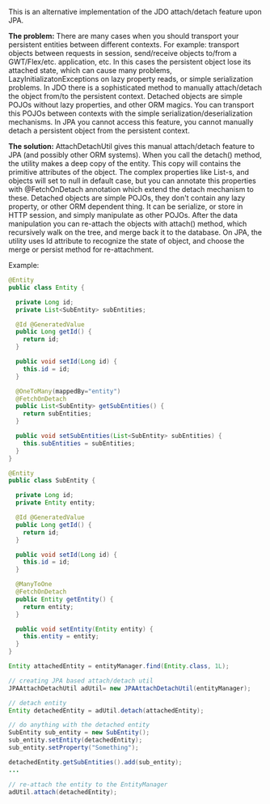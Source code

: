 This is an alternative implementation of the JDO attach/detach feature upon JPA.

**The problem:** There are many cases when you should transport your persistent entities between different contexts. For example: transport objects between requests in session, send/receive objects to/from a GWT/Flex/etc. application, etc.  In this cases the persistent object lose its attached state, which can cause many problems, LazyInitializatonExceptions on lazy property reads, or simple serialization problems. In JDO there is a sophisticated method to manually attach/detach the object from/to the persistent context. Detached objects are simple POJOs without lazy properties, and other ORM magics. You can transport this POJOs between contexts with the simple serialization/deserialization mechanisms. In JPA you cannot access this feature, you cannot manually detach a persistent object from the persistent context.

**The solution:** AttachDetachUtil gives this manual attach/detach feature to JPA (and possibly other ORM systems). When you call the detach() method, the utility makes a deep copy of the entity. This copy will contains the primitive attributes of the object. The complex properties like List-s, and objects will set to null in default case, but you can annotate this properties with @FetchOnDetach annotation which extend the detach mechanism to these. Detached objects are simple POJOs, they don't contain any lazy property, or other ORM dependent thing. It can be serialize, or store in HTTP session, and simply manipulate as other POJOs. After the data manipulation you can re-attach the objects with attach() method, which recursively walk on the tree, and merge back it to the database. On JPA, the utility uses Id attribute to recognize the state of object, and choose the merge or persist method for re-attachment.       

Example:

```java
@Entity
public class Entity {

  private Long id;
  private List<SubEntity> subEntities;

  @Id @GeneratedValue
  public Long getId() {
    return id;
  }

  public void setId(Long id) {
    this.id = id;
  }

  @OneToMany(mappedBy="entity")
  @FetchOnDetach
  public List<SubEntity> getSubEntities() {
    return subEntities;
  }

  public void setSubEntities(List<SubEntity> subEntities) {
    this.subEntities = subEntities;
  }
}
```

```java
@Entity
public class SubEntity {

  private Long id;
  private Entity entity;

  @Id @GeneratedValue
  public Long getId() {
    return id;
  }

  public void setId(Long id) {
    this.id = id;
  }

  @ManyToOne
  @FetchOnDetach
  public Entity getEntity() {
    return entity;
  }

  public void setEntity(Entity entity) {
    this.entity = entity;
  }
}
```

```java
Entity attachedEntity = entityManager.find(Entity.class, 1L);

// creating JPA based attach/detach util
JPAAttachDetachUtil adUtil= new JPAAttachDetachUtil(entityManager);

// detach entity
Entity detachedEntity = adUtil.detach(attachedEntity);

// do anything with the detached entity
SubEntity sub_entity = new SubEntity();
sub_entity.setEntity(detachedEntity);
sub_entity.setProperty("Something");

detachedEntity.getSubEntities().add(sub_entity);
...

// re-attach the entity to the EntityManager
adUtil.attach(detachedEntity);
```
